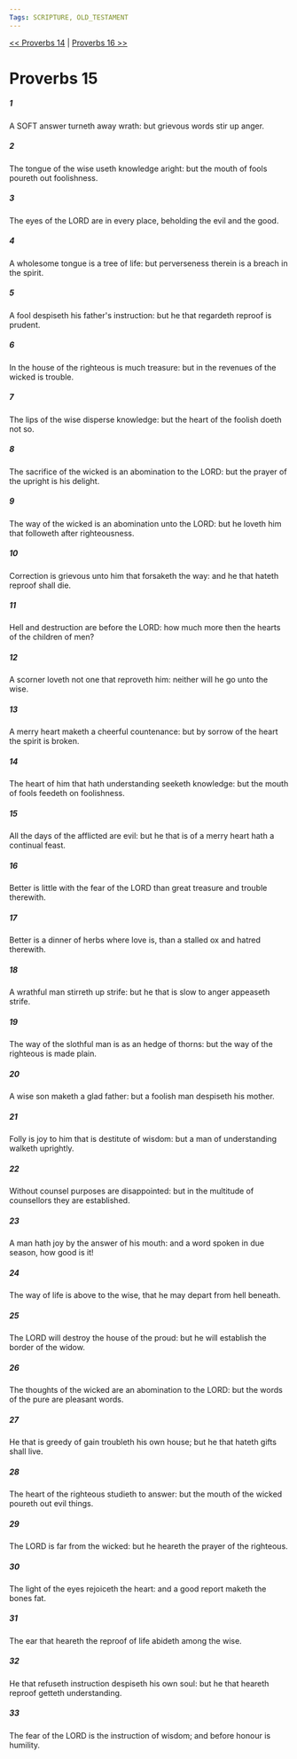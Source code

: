 ```yaml
---
Tags: SCRIPTURE, OLD_TESTAMENT
---
```


[<< Proverbs 14](OLD_TESTAMENT/20_Proverbs/Proverbs_14.md) | [Proverbs 16 >>](OLD_TESTAMENT/20_Proverbs/Proverbs_16.md)

# Proverbs 15

##### 1
 A SOFT answer turneth away wrath: but grievous words stir up anger.
##### 2
 The tongue of the wise useth knowledge aright: but the mouth of fools poureth out foolishness.
##### 3
 The eyes of the LORD are in every place, beholding the evil and the good.
##### 4
 A wholesome tongue is a tree of life: but perverseness therein is a breach in the spirit.
##### 5
 A fool despiseth his father's instruction: but he that regardeth reproof is prudent.
##### 6
 In the house of the righteous is much treasure: but in the revenues of the wicked is trouble.
##### 7
 The lips of the wise disperse knowledge: but the heart of the foolish doeth not so.
##### 8
 The sacrifice of the wicked is an abomination to the LORD: but the prayer of the upright is his delight.
##### 9
 The way of the wicked is an abomination unto the LORD: but he loveth him that followeth after righteousness.
##### 10
 Correction is grievous unto him that forsaketh the way: and he that hateth reproof shall die.
##### 11
 Hell and destruction are before the LORD: how much more then the hearts of the children of men?
##### 12
 A scorner loveth not one that reproveth him: neither will he go unto the wise.
##### 13
 A merry heart maketh a cheerful countenance: but by sorrow of the heart the spirit is broken.
##### 14
 The heart of him that hath understanding seeketh knowledge: but the mouth of fools feedeth on foolishness.
##### 15
 All the days of the afflicted are evil: but he that is of a merry heart hath a continual feast.
##### 16
 Better is little with the fear of the LORD than great treasure and trouble therewith.
##### 17
 Better is a dinner of herbs where love is, than a stalled ox and hatred therewith.
##### 18
 A wrathful man stirreth up strife: but he that is slow to anger appeaseth strife.
##### 19
 The way of the slothful man is as an hedge of thorns: but the way of the righteous is made plain.
##### 20
 A wise son maketh a glad father: but a foolish man despiseth his mother.
##### 21
 Folly is joy to him that is destitute of wisdom: but a man of understanding walketh uprightly.
##### 22
 Without counsel purposes are disappointed: but in the multitude of counsellors they are established.
##### 23
 A man hath joy by the answer of his mouth: and a word spoken in due season, how good is it!
##### 24
 The way of life is above to the wise, that he may depart from hell beneath.
##### 25
 The LORD will destroy the house of the proud: but he will establish the border of the widow.
##### 26
 The thoughts of the wicked are an abomination to the LORD: but the words of the pure are pleasant words.
##### 27
 He that is greedy of gain troubleth his own house; but he that hateth gifts shall live.
##### 28
 The heart of the righteous studieth to answer: but the mouth of the wicked poureth out evil things.
##### 29
 The LORD is far from the wicked: but he heareth the prayer of the righteous.
##### 30
 The light of the eyes rejoiceth the heart: and a good report maketh the bones fat.
##### 31
 The ear that heareth the reproof of life abideth among the wise.
##### 32
 He that refuseth instruction despiseth his own soul: but he that heareth reproof getteth understanding.
##### 33
 The fear of the LORD is the instruction of wisdom; and before honour is humility.
